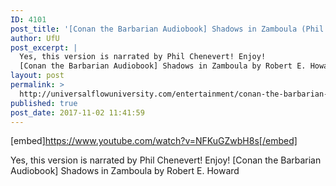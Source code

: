 ```yaml
---
ID: 4101
post_title: '[Conan the Barbarian Audiobook] Shadows in Zamboula (Phil Chenevert Version!!)'
author: UfU
post_excerpt: |
  Yes, this version is narrated by Phil Chenevert! Enjoy!
  [Conan the Barbarian Audiobook] Shadows in Zamboula by Robert E. Howard
layout: post
permalink: >
  http://universalflowuniversity.com/entertainment/conan-the-barbarian-audiobook-shadows-in-zamboula-phil-chenevert-version/
published: true
post_date: 2017-11-02 11:41:59
---
```

[embed]https://www.youtube.com/watch?v=NFKuGZwbH8s[/embed]<br>
<p>Yes, this version is narrated by Phil Chenevert! Enjoy!
[Conan the Barbarian Audiobook] Shadows in Zamboula by Robert E. Howard</p>